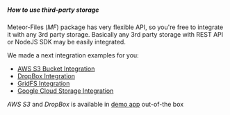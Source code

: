 ##### How to use third-party storage

Meteor-Files (*MF*) package has very flexible API, so you're free to integrate it with any 3rd party storage. Basically any 3rd party storage with REST API or NodeJS SDK may be easily integrated.

We made a next integration examples for you:
 - [AWS S3 Bucket Integration](https://github.com/VeliovGroup/Meteor-Files/wiki/AWS-S3-Integration)
 - [DropBox Integration](https://github.com/VeliovGroup/Meteor-Files/wiki/DropBox-Integration)
 - [GridFS Integration](https://github.com/VeliovGroup/Meteor-Files/wiki/GridFS-Integration)
 - [Google Cloud Storage Integration](https://github.com/VeliovGroup/Meteor-Files/wiki/Google-Cloud-Storage-Integration)

*AWS S3* and *DropBox* is available in [demo app](https://github.com/VeliovGroup/Meteor-Files-Demos/tree/master/demo) out-of-the box